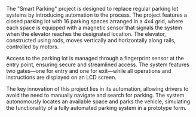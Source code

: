 The "Smart Parking" project is designed to replace regular parking lot systems by introducing automation to the process. 
The project features a closed parking lot with 16 parking spaces arranged in a 4x4 grid, where each space is equipped with a magnetic sensor that signals the system when the elevator reaches the designated location.
The elevator, constructed using rods, moves vertically and horizontally along rails, controlled by motors.

Access to the parking lot is managed through a fingerprint sensor at the entry point, ensuring secure and streamlined access.
The system features two gates—one for entry and one for exit—while all operations and instructions are displayed on an LCD screen.

The key innovation of this project lies in its automation, allowing drivers to avoid the need to manually navigate and search for parking.
The system autonomously locates an available space and parks the vehicle, simulating the functionality of a fully automated parking system in a prototype form.
